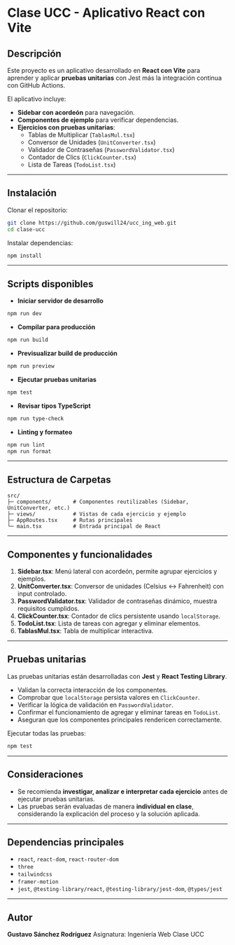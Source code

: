 # Clase UCC - Aplicativo React con Vite

## Descripción

Este proyecto es un aplicativo desarrollado en **React con Vite** para aprender y aplicar **pruebas unitarias** con Jest más la integración continua con GitHub Actions.

El aplicativo incluye:

- **Sidebar con acordeón** para navegación.
- **Componentes de ejemplo** para verificar dependencias.
- **Ejercicios con pruebas unitarias**:
  - Tablas de Multiplicar (`TablasMul.tsx`)
  - Conversor de Unidades (`UnitConverter.tsx`)
  - Validador de Contraseñas (`PasswordValidator.tsx`)
  - Contador de Clics (`ClickCounter.tsx`)
  - Lista de Tareas (`TodoList.tsx`)

---

## Instalación

Clonar el repositorio:

```bash
git clone https://github.com/guswill24/ucc_ing_web.git
cd clase-ucc
```

Instalar dependencias:

```bash
npm install
```

---

## Scripts disponibles

- **Iniciar servidor de desarrollo**

```bash
npm run dev
```

- **Compilar para producción**

```bash
npm run build
```

- **Previsualizar build de producción**

```bash
npm run preview
```

- **Ejecutar pruebas unitarias**

```bash
npm test
```

- **Revisar tipos TypeScript**

```bash
npm run type-check
```

- **Linting y formateo**

```bash
npm run lint
npm run format
```

---

## Estructura de Carpetas

```
src/
├─ components/       # Componentes reutilizables (Sidebar, UnitConverter, etc.)
├─ views/            # Vistas de cada ejercicio y ejemplo
├─ AppRoutes.tsx     # Rutas principales
└─ main.tsx          # Entrada principal de React
```

---

## Componentes y funcionalidades

1. **Sidebar.tsx**: Menú lateral con acordeón, permite agrupar ejercicios y ejemplos.
2. **UnitConverter.tsx**: Conversor de unidades (Celsius ↔ Fahrenheit) con input controlado.
3. **PasswordValidator.tsx**: Validador de contraseñas dinámico, muestra requisitos cumplidos.
4. **ClickCounter.tsx**: Contador de clics persistente usando `localStorage`.
5. **TodoList.tsx**: Lista de tareas con agregar y eliminar elementos.
6. **TablasMul.tsx**: Tabla de multiplicar interactiva.

---

## Pruebas unitarias

Las pruebas unitarias están desarrolladas con **Jest** y **React Testing Library**.

- Validan la correcta interacción de los componentes.
- Comprobar que `localStorage` persista valores en `ClickCounter`.
- Verificar la lógica de validación en `PasswordValidator`.
- Confirmar el funcionamiento de agregar y eliminar tareas en `TodoList`.
- Aseguran que los componentes principales rendericen correctamente.

Ejecutar todas las pruebas:

```bash
npm test
```

---

## Consideraciones

- Se recomienda **investigar, analizar e interpretar cada ejercicio** antes de ejecutar pruebas unitarias.
- Las pruebas serán evaluadas de manera **individual en clase**, considerando la explicación del proceso y la solución aplicada.

---

## Dependencias principales

- `react`, `react-dom`, `react-router-dom`
- `three`
- `tailwindcss`
- `framer-motion`
- `jest`, `@testing-library/react`, `@testing-library/jest-dom`, `@types/jest`

---

## Autor

**Gustavo Sánchez Rodríguez**
Asignatura: Ingeniería Web
Clase UCC
